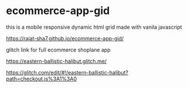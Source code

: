# ecommerce-app-gid
this is a mobile responsive dynamic html grid made with vanila  javascript


https://rajat-sha7.github.io/ecommerce-app-gid/




glitch link for full ecommerce shoplane app

https://eastern-ballistic-halibut.glitch.me/



https://glitch.com/edit/#!/eastern-ballistic-halibut?path=checkout.js%3A1%3A0





